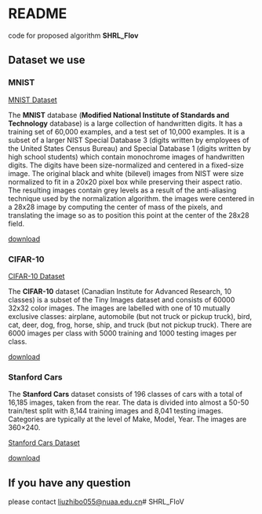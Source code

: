 # README

code for proposed algorithm **SHRL_FIov**

## Dataset we use

### MNIST

[MNIST Dataset ](https://paperswithcode.com/dataset/mnist)

The **MNIST** database (**Modified National Institute of Standards and Technology** database) is a large collection of handwritten digits. It has a training set of 60,000 examples, and a test set of 10,000 examples. It is a subset of a larger NIST Special Database 3 (digits written by employees of the United States Census Bureau) and Special Database 1 (digits written by high school students) which contain monochrome images of handwritten digits. The digits have been size-normalized and centered in a fixed-size image. The original black and white (bilevel) images from NIST were size normalized to fit in a 20x20 pixel box while preserving their aspect ratio. The resulting images contain grey levels as a result of the anti-aliasing technique used by the normalization algorithm. the images were centered in a 28x28 image by computing the center of mass of the pixels, and translating the image so as to position this point at the center of the 28x28 field.

[download](http://yann.lecun.com/exdb/mnist/)

### CIFAR-10

[CIFAR-10 Dataset ](https://paperswithcode.com/dataset/cifar-10)

The **CIFAR-10** dataset (Canadian Institute for Advanced Research, 10 classes) is a subset of the Tiny Images dataset and consists of 60000 32x32 color images. The images are labelled with one of 10 mutually exclusive classes: airplane, automobile (but not truck or pickup truck), bird, cat, deer, dog, frog, horse, ship, and truck (but not pickup truck). There are 6000 images per class with 5000 training and 1000 testing images per class.

[download](https://www.cs.toronto.edu/~kriz/cifar.html)

### Stanford Cars

The **Stanford Cars** dataset consists of 196 classes of cars with a total of 16,185 images, taken from the rear. The data is divided into almost a 50-50 train/test split with 8,144 training images and 8,041 testing images. Categories are typically at the level of Make, Model, Year. The images are 360×240.

[Stanford Cars Dataset ](https://paperswithcode.com/dataset/stanford-cars)

[download](https://www.kaggle.com/datasets/jessicali9530/stanford-cars-dataset/download?datasetVersionNumber=2)



## If you have any question

please contact liuzhibo055@nuaa.edu.cn#   S H R L _ F I o V 
 
 
